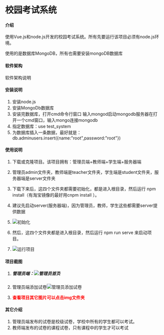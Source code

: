 # 校园考试系统

#### 介绍
使用Vue.js和node.js开发的校园考试系统。所有先要运行该项目必须有node.js环境。

使用的是数据库MongoDB，所有也需要安装mongoDB数据库

#### 软件架构
软件架构说明

#### 安装说明

1. 安装node.js
2. 安装MongoDb数据库
3. 安装完数据库，打开cmd命令行窗口 输入mongod启动mongodb服务器在打开一个cmd窗口，输入mongo连接mongodb
4. 指定数据库：use test_system
5. 为数据库插入一条数据，最好就是：db.adminusers.insert({name:"root",password:"root"})

#### 使用说明

1. 下载或克隆项目。该项目拥有：管理员端+教师端+学生端+服务器端

2. 管理员admin文件夹，教师端是teacher文件夹，学生端是student文件夹，服务器端是server文件夹

3. 下载下来后，这四个文件夹都需要初始化，都是进入根目录，然后运行 npm install（有淘宝镜像的最好用cnpm install ）。

4. 建议先启动server(服务器端)，因为管理员，教师，学生这些都需要server提供数据

5. ![初始化](https://gitee.com/zxr-xiaoha/campus-examination-system/raw/9daa9f4a375cf91676bc4adf1f5f67a39434ad1d/img/image-20211127122322922.png)

6. 然后，这四个文件夹都是进入根目录，然后运行 npm run serve 来启动项目。

7. ![运行项目](https://gitee.com/zxr-xiaoha/campus-examination-system/raw/9daa9f4a375cf91676bc4adf1f5f67a39434ad1d/img/image-20211127122022797.png)

   

#### 项目截图

1. ##### 管理员端：![管理员首页](https://gitee.com/zxr-xiaoha/campus-examination-system/raw/9daa9f4a375cf91676bc4adf1f5f67a39434ad1d/img/image-20211127122654977.png)

2. 管理员端添加试卷![管理员添加试卷](https://gitee.com/zxr-xiaoha/campus-examination-system/raw/9daa9f4a375cf91676bc4adf1f5f67a39434ad1d/img/image-20211127122745572.png)

3. <font color="red">**查看项目其它图片可以点击img文件夹**</font>

#### 其它介绍

1. 管理员端发布的试卷是校级试卷，学校中所有的学生都可以考试。
2. 教师端发布的试卷的课程试卷，只有课程中的学生才可以考试
